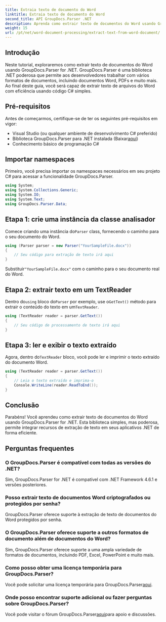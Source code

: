 ```yaml
---
title: Extraia texto de documento do Word
linktitle: Extraia texto de documento do Word
second_title: API GroupDocs.Parser .NET
description: Aprenda como extrair texto de documentos do Word usando GroupDocs.Parser for .NET. Guia passo a passo com exemplos de código.
weight: 15
url: /pt/net/word-document-processing/extract-text-from-word-document/
---
```

## Introdução
Neste tutorial, exploraremos como extrair texto de documentos do Word usando GroupDocs.Parser for .NET. GroupDocs.Parser é uma biblioteca .NET poderosa que permite aos desenvolvedores trabalhar com vários formatos de documentos, incluindo documentos Word, PDFs e muito mais. Ao final deste guia, você será capaz de extrair texto de arquivos do Word com eficiência usando código C# simples.
## Pré-requisitos
Antes de começarmos, certifique-se de ter os seguintes pré-requisitos em vigor:
- Visual Studio (ou qualquer ambiente de desenvolvimento C# preferido)
- Biblioteca GroupDocs.Parser para .NET instalada (Baixar[aqui](https://releases.groupdocs.com/parser/net/))
- Conhecimento básico de programação C#

## Importar namespaces
Primeiro, você precisa importar os namespaces necessários em seu projeto C# para acessar a funcionalidade GroupDocs.Parser.
```csharp
using System;
using System.Collections.Generic;
using System.IO;
using System.Text;
using GroupDocs.Parser.Data;
```
## Etapa 1: crie uma instância da classe analisador
 Comece criando uma instância do`Parser` class, fornecendo o caminho para o seu documento do Word.
```csharp
using (Parser parser = new Parser("YourSampleFile.docx"))
{
    // Seu código para extração de texto irá aqui
}
```
 Substituir`"YourSampleFile.docx"` com o caminho para o seu documento real do Word.
## Etapa 2: extrair texto em um TextReader
 Dentro do`using` bloco do`Parser` por exemplo, use o`GetText()` método para extrair o conteúdo do texto em um`TextReader`.
```csharp
using (TextReader reader = parser.GetText())
{
    // Seu código de processamento de texto irá aqui
}
```
## Etapa 3: ler e exibir o texto extraído
 Agora, dentro do`TextReader` bloco, você pode ler e imprimir o texto extraído do documento Word.
```csharp
using (TextReader reader = parser.GetText())
{
    // Leia o texto extraído e imprima-o
    Console.WriteLine(reader.ReadToEnd());
}
```

## Conclusão
Parabéns! Você aprendeu como extrair texto de documentos do Word usando GroupDocs.Parser for .NET. Esta biblioteca simples, mas poderosa, permite integrar recursos de extração de texto em seus aplicativos .NET de forma eficiente.

## Perguntas frequentes
### O GroupDocs.Parser é compatível com todas as versões do .NET?
Sim, GroupDocs.Parser for .NET é compatível com .NET Framework 4.6.1 e versões posteriores.
### Posso extrair texto de documentos Word criptografados ou protegidos por senha?
GroupDocs.Parser oferece suporte à extração de texto de documentos do Word protegidos por senha.
### O GroupDocs.Parser oferece suporte a outros formatos de documento além de documentos do Word?
Sim, GroupDocs.Parser oferece suporte a uma ampla variedade de formatos de documentos, incluindo PDF, Excel, PowerPoint e muito mais.
### Como posso obter uma licença temporária para GroupDocs.Parser?
 Você pode solicitar uma licença temporária para GroupDocs.Parser[aqui](https://purchase.groupdocs.com/temporary-license/).
### Onde posso encontrar suporte adicional ou fazer perguntas sobre GroupDocs.Parser?
 Você pode visitar o fórum GroupDocs.Parser[aqui](https://forum.groupdocs.com/c/parser/17)para apoio e discussões.